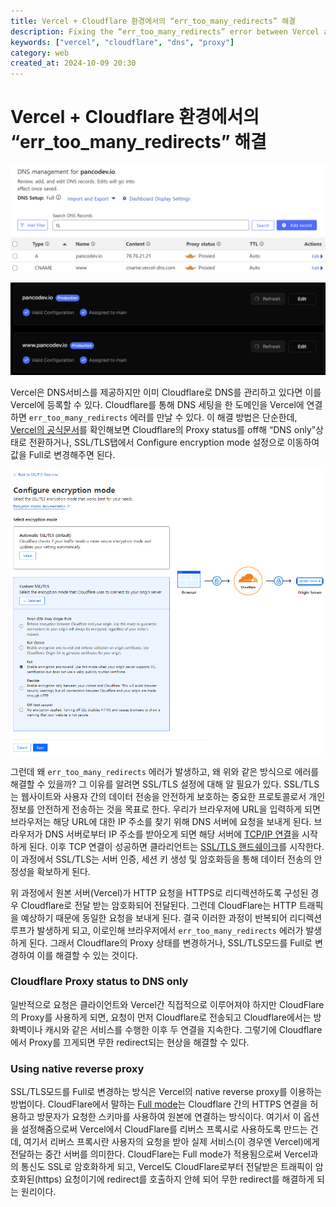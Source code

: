 ```yaml
---
title: Vercel + Cloudflare 환경에서의 “err_too_many_redirects” 해결
description: Fixing the “err_too_many_redirects” error between Vercel and Cloudflare by adjusting SSL/TLS settings and proxy status.
keywords: ["vercel", "cloudflare", "dns", "proxy"]
category: web
created_at: 2024-10-09 20:30
---
```


# Vercel + Cloudflare 환경에서의 “err_too_many_redirects” 해결

![cloudflare-setting.png](image/resolve-err-too-many-redirects-with-vercel-and-cloudflare/cloudflare-setting.png)

![vercel-setting.png](image/resolve-err-too-many-redirects-with-vercel-and-cloudflare/vercel-setting.png)

Vercel은 DNS서비스를 제공하지만 이미 Cloudflare로 DNS를 관리하고 있다면 이를 Vercel에 등록할 수 있다. Cloudflare를 통해 DNS 세팅을 한 도메인을 Vercel에 연결하면 `err_too_many_redirects` 에러를 만날 수 있다. 이 해결 방법은 단순한데, [Vercel의 공식문서](https://vercel.com/docs/integrations/external-platforms/cloudflare)를 확인해보면 Cloudflare의 Proxy status를 off해 “DNS only”상태로 전환하거나, SSL/TLS탭에서 Configure encryption mode 설정으로 이동하여 값을 Full로 변경해주면 된다.

![configure-encryption-mode.png](image/resolve-err-too-many-redirects-with-vercel-and-cloudflare/configure-encryption-mode.png)

그런데 왜 `err_too_many_redirects` 에러가 발생하고, 왜 위와 같은 방식으로 에러를 해결할 수 있을까? 그 이유를 알려면 SSL/TLS 설정에 대해 알 필요가 있다. SSL/TLS는 웹사이트와 사용자 간의 데이터 전송을 안전하게 보호하는 중요한 프로토콜로서 개인정보를 안전하게 전송하는 것을 목표로 한다. 우리가 브라우저에 URL을 입력하게 되면 브라우저는 해당 URL에 대한 IP 주소를 찾기 위해 DNS 서버에 요청을 보내게 된다. 브라우저가 DNS 서버로부터 IP 주소를 받아오게 되면 해당 서버에 [TCP/IP 연결](https://www.cloudflare.com/ko-kr/learning/ddos/glossary/tcp-ip/)을 시작하게 된다. 이후 TCP 연결이 성공하면 클라리언트는 [SSL/TLS 핸드쉐이크](https://www.cloudflare.com/ko-kr/learning/ssl/what-happens-in-a-tls-handshake/)를 시작한다. 이 과정에서 SSL/TLS는 서버 인증, 세션 키 생성 및 암호화등을 통해 데이터 전송의 안정성을 확보하게 된다.

위 과정에서 원본 서버(Vercel)가 HTTP 요청을 HTTPS로 리디렉션하도록 구성된 경우 Cloudflare로 전달 받는 암호화되어 전달된다. 그런데 CloudFlare는 HTTP 트래픽을 예상하기 때문에 동일한 요청을 보내게 된다. 결국 이러한 과정이 반복되어 리디렉션 루프가 발생하게 되고, 이로인해 브라우저에서 `err_too_many_redirects` 에러가 발생하게 된다. 그래서 Cloudflare의 Proxy 상태를 변경하거나, SSL/TLS모드를 Full로 변경하여 이를 해결할 수 있는 것이다.

### Cloudflare Proxy status to DNS only

일반적으로 요청은 클라이언트와 Vercel간 직접적으로 이루어져야 하지만 CloudFlare의 Proxy를 사용하게 되면, 요청이 먼저 Cloudflare로 전송되고 Cloudflare에서는 방화벽이나 캐시와 같은 서비스를 수행한 이후 두 연결을 지속한다. 그렇기에 Cloudflare에서 Proxy를 끄게되면 무한 redirect되는 현상을 해결할 수 있다.

### Using **native reverse proxy**

SSL/TLS모드를 Full로 변경하는 방식은 Vercel의 native reverse proxy를 이용하는 방법이다. CloudFlare에서 말하는 [Full mode](https://developers.cloudflare.com/ssl/origin-configuration/ssl-modes/full/)는 Cloudflare 간의 HTTPS 연결을 허용하고 방문자가 요청한 스키마를 사용하여 원본에 연결하는 방식이다. 여기서 이 옵션을 설정해줌으로써 Vercel에서 CloudFlare를 리버스 프록시로 사용하도록 만드는 건데, 여기서 리버스 프록시란 사용자의 요청을 받아 실제 서비스(이 경우엔 Vercel)에게 전달하는 중간 서버를 의미한다. CloudFlare는 Full mode가 적용됨으로써 Vercel과의 통신도 SSL로 암호화하게 되고, Vercel도 CloudFlare로부터 전달받은 트래픽이 암호화된(https) 요청이기에 redirect를 호출하지 안헤 되어 무한 redirect를 해결하게 되는 원리이다.
